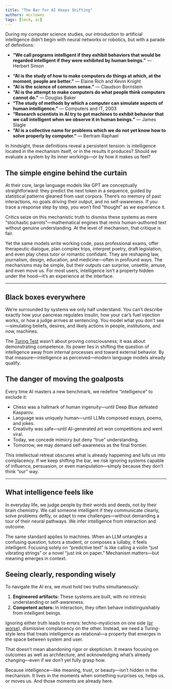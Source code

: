 ```yaml
---
title: "The Bar for AI Keeps Shifting"
authors: mcclowes
tags: [tech, ai]
---
```


During my computer science studies, our introduction to artificial intelligence didn’t begin with neural networks or robotics, but with a parade of definitions:

- **“We call programs intelligent if they exhibit behaviors that would be regarded intelligent if they were exhibited by human beings.”** — Herbert Simon  
<!--truncate-->
- **“AI is the study of how to make computers do things at which, at the moment, people are better.”** — Elaine Rich and Kevin Knight  
- **“AI is the science of common sense.”** — Claudson Bornstein  
- **“AI is the attempt to make computers do what people think computers cannot do.”** — Douglas Baker  
- **“The study of methods by which a computer can simulate aspects of human intelligence.”** — Computers and IT, 2003  
- **“Research scientists in AI try to get machines to exhibit behavior that we call intelligent when we observe it in human beings.”** — James Slagle  
- **“AI is a collective name for problems which we do not yet know how to solve properly by computer.”** — Bertram Raphael  

In hindsight, these definitions reveal a persistent tension: is intelligence located in the mechanism itself, or in the results it produces? Should we evaluate a system by its inner workings—or by how it makes us feel?

## The simple engine behind the curtain

At their core, large language models like GPT are conceptually straightforward: they predict the next token in a sequence, guided by statistical patterns gleaned from vast corpora. There’s no memory of past interactions, no goals driving their output, and no self-awareness. If you trace a response step by step, you won’t find “thought” as we experience it.

Critics seize on this mechanistic truth to dismiss these systems as mere “stochastic parrots”—mathematical engines that remix human-authored text without genuine understanding. At the level of mechanism, that critique is fair.

Yet the same models write working code, pass professional exams, offer therapeutic dialogue, plan complex trips, interpret poetry, draft legislation, and even play chess tutor or romantic confidant. They are reshaping law, journalism, design, education, and medicine—often in profound ways. The mechanisms may be simple, but their outputs can surprise, unsettle, amuse, and even move us. For most users, intelligence isn’t a property hidden under the hood—it’s an experience at the interface.

---

## Black boxes everywhere

We’re surrounded by systems we only half understand. You can’t describe exactly how your pancreas regulates insulin, how your car’s fuel injection works, or how a judge arrives at sentencing. You model what you don’t see—simulating beliefs, desires, and likely actions in people, institutions, and now, machines.

The [Turing Test](https://en.wikipedia.org/wiki/Turing_test) wasn’t about proving consciousness; it was about demonstrating competence. Its power lies in shifting the question of intelligence away from internal processes and toward external behavior. By that measure—intelligence as perceived—modern language models already qualify.

## The danger of moving the goalposts

Every time AI masters a new benchmark, we redefine “intelligence” to exclude it:

- Chess was a hallmark of human ingenuity—until Deep Blue defeated Kasparov.  
- Language was uniquely human—until LLMs composed essays, poems, and jokes.  
- Creativity was safe—until AI-generated art won competitions and went viral.  
- Today, we concede mimicry but deny “true” understanding.  
- Tomorrow, we may demand self-awareness as the final frontier.

This intellectual retreat obscures what is already happening and lulls us into complacency. If we keep shifting the bar, we risk ignoring systems capable of influence, persuasion, or even manipulation—simply because they don’t think “our” way. 

---

## What intelligence feels like

In everyday life, we judge people by their words and deeds, not by their brain chemistry. We call someone intelligent if they communicate clearly, solve problems deftly, or adapt to new challenges—without demanding a tour of their neural pathways. We infer intelligence from interaction and outcome.

The same standard applies to machines. When an LLM untangles a confusing question, tutors a student, or composes a lullaby, it feels intelligent. Focusing solely on “predictive text” is like calling a violin “just vibrating strings” or a novel “just ink on paper.” Mechanism matters—but meaning emerges in context.

## Seeing clearly, responding wisely

To navigate the AI era, we must hold two truths simultaneously:

1. **Engineered artifacts:** These systems are built, with no intrinsic understanding or self-awareness.  
2. **Competent actors:** In interaction, they often behave indistinguishably from intelligent beings.

Ignoring either truth leads to errors: techno-mysticism on one side ([or worse](https://academic.oup.com/schizophreniabulletin/article/49/6/1418/7251361)), dismissive complacency on the other. Instead, we need a Turing-style lens that treats intelligence as relational—a property that emerges in the space between system and user. 

That doesn’t mean abandoning rigor or skepticism. It means focusing on outcomes as well as architecture, and acknowledging what’s already changing—even if we don’t yet fully grasp how.

Because intelligence—like meaning, trust, or beauty—isn’t hidden in the mechanism. It lives in the moments when something surprises us, helps us, or moves us. And those moments are already here.
